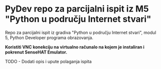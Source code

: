 # PyDev repo za parcijalni ispit iz M5 "Python u području Internet stvari"

Repo za parcijalni ispit iz gradiva "Python u području Internet stvari", modul 5, Python Developer programa obrazovanja.

**Koristiti VNC konekciju na virtualno računalo na kojem je instaliran i pokrenut SenseHAT Emulator.**

TODO - Dodati opis i upute polaganja ispita
